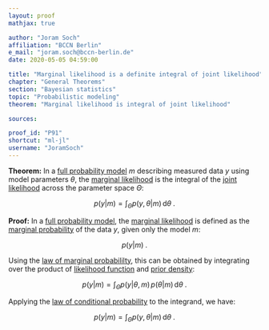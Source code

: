 ```yaml
---
layout: proof
mathjax: true

author: "Joram Soch"
affiliation: "BCCN Berlin"
e_mail: "joram.soch@bccn-berlin.de"
date: 2020-05-05 04:59:00

title: "Marginal likelihood is a definite integral of joint likelihood"
chapter: "General Theorems"
section: "Bayesian statistics"
topic: "Probabilistic modeling"
theorem: "Marginal likelihood is integral of joint likelihood"

sources:

proof_id: "P91"
shortcut: "ml-jl"
username: "JoramSoch"
---
```



**Theorem:** In a [full probability model](/D/fpm) $m$ describing measured data $y$ using model parameters $\theta$, the [marginal likelihood](/D/ml) is the integral of the [joint likelihood](/D/jl) across the parameter space $\Theta$:

$$ \label{eq:ml}
p(y|m) = \int_{\Theta} p(y,\theta|m) \, \mathrm{d}\theta \; .
$$


**Proof:** In a [full probability model](/D/fpm), the [marginal likelihood](/D/ml) is defined as the [marginal probability](/D/prob-marg) of the data $y$, given only the model $m$:

$$ \label{eq:ml-def}
p(y|m) \; .
$$

Using the [law of marginal probabililty](/D/prob-marg), this can be obtained by integrating over the product of [likelihood function](/D/lf) and [prior density](/D/prior):

$$ \label{eq:ml-int}
p(y|m) = \int_{\Theta} p(y|\theta,m) \, p(\theta|m) \, \mathrm{d}\theta \; .
$$

Applying the [law of conditional probability](/D/prob-cond) to the integrand, we have:

$$ \label{eq:ml-qed}
p(y|m) = \int_{\Theta} p(y,\theta|m) \, \mathrm{d}\theta \; .
$$